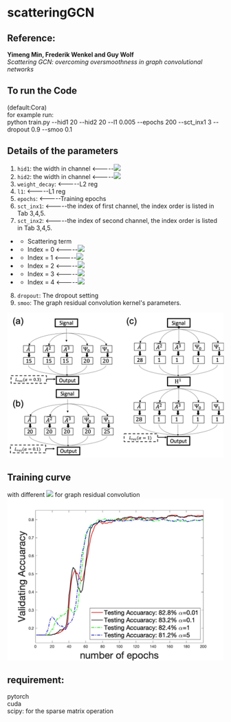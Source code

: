 # scatteringGCN

## Reference:
**Yimeng Min, Frederik Wenkel and Guy Wolf**\
*Scattering GCN: overcoming oversmoothness in graph convolutional networks*

## To run the Code
(default:Cora)\
for example run:\
python train.py --hid1 20 --hid2 20 --l1 0.005 --epochs 200 --sct_inx1 3 --dropout 0.9 --smoo 0.1

## Details of the parameters
1. `hid1`: the width in channel  <-----<img src="https://render.githubusercontent.com/render/math?math=\boldsymbol{\Phi_{J_1}}">
2. `hid2`: the width in channel  <-----<img src="https://render.githubusercontent.com/render/math?math=\boldsymbol{\Phi_{J_2}}">
3. `weight_decay`:  <-----L2 reg 
4. `l1`:  <-----L1 reg 
5. `epochs`:  <-----Training epochs
6. `sct_inx1`:  <-----the index of first channel, the index order is listed in Tab 3,4,5.
7. `sct_inx2`:  <-----the index of second channel, the index order is listed in Tab 3,4,5.

* * Scattering term
*  * Index = 0 <-----<img src="https://render.githubusercontent.com/render/math?math=\boldsymbol{\Psi_1}">     
*  * Index = 1 <-----<img src="https://render.githubusercontent.com/render/math?math=\boldsymbol{\Psi_2}">   
*  * Index = 2 <-----<img src="https://render.githubusercontent.com/render/math?math=\boldsymbol{\Psi_3}">    
*  * Index = 3 <-----<img src="https://render.githubusercontent.com/render/math?math=\boldsymbol{\Psi_1|\Psi_2}|">  
*  * Index = 4 <-----<img src="https://render.githubusercontent.com/render/math?math=\boldsymbol{\Psi_2|\Psi_3|}">  

8. `dropout`: The dropout setting
9. `smoo`: The graph residual convolution kernel's parameters.


<img src="Figures/Picture1.png" alt="Structure"  width="600">


## Training curve 
with different <img src="https://render.githubusercontent.com/render/math?math=\alpha"> for graph residual convolution\
<img src="Figures/Accu.jpg" alt="Accuracy"  width="600" >



## requirement:
pytorch\
cuda\
scipy: for the sparse matrix operation 

